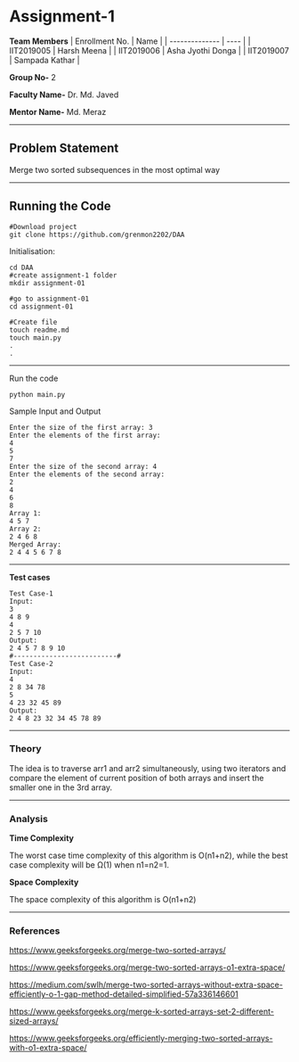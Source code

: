 # Assignment-1

**Team Members**
|   Enrollment No.  |   Name   | 
|   --------------  |   ----   | 
|    IIT2019005  |   Harsh Meena |
|    IIT2019006  |   Asha Jyothi Donga | 
|    IIT2019007  |   Sampada Kathar |

**Group No-** 2

**Faculty Name-** Dr. Md. Javed

**Mentor Name-** Md. Meraz

---
## Problem Statement
Merge two sorted subsequences in the most optimal way

---
## Running the Code 

```
#Download project
git clone https://github.com/grenmon2202/DAA
```
Initialisation: 
```
cd DAA
#create assignment-1 folder
mkdir assignment-01

#go to assignment-01
cd assignment-01

#Create file
touch readme.md
touch main.py
.
.
```
---

Run the code
```
python main.py
```
Sample Input and Output
```
Enter the size of the first array: 3
Enter the elements of the first array:
4
5
7
Enter the size of the second array: 4
Enter the elements of the second array:
2
4
6
8
Array 1: 
4 5 7 
Array 2: 
2 4 6 8 
Merged Array: 
2 4 4 5 6 7 8 
```
---

**Test cases**

```
Test Case-1
Input:
3
4 8 9
4
2 5 7 10
Output:
2 4 5 7 8 9 10
#--------------------------#
Test Case-2
Input:
4
2 8 34 78
5
4 23 32 45 89
Output:
2 4 8 23 32 34 45 78 89
```

---

### Theory
The idea is to traverse arr1 and arr2 simultaneously, using two iterators and compare the element of current position of both arrays and insert the smaller one in the 3rd array.

---

### Analysis

**Time Complexity**

The worst case time complexity of this algorithm is O(n1+n2), while the best case complexity will be Ω(1) when n1=n2=1.

**Space Complexity**

The space complexity of this algorithm is O(n1+n2)

---

### References

https://www.geeksforgeeks.org/merge-two-sorted-arrays/

https://www.geeksforgeeks.org/merge-two-sorted-arrays-o1-extra-space/

https://medium.com/swlh/merge-two-sorted-arrays-without-extra-space-efficiently-o-1-gap-method-detailed-simplified-57a336146601

https://www.geeksforgeeks.org/merge-k-sorted-arrays-set-2-different-sized-arrays/

https://www.geeksforgeeks.org/efficiently-merging-two-sorted-arrays-with-o1-extra-space/
